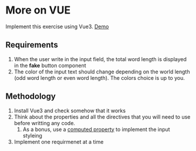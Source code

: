 # More on VUE

Implement this exercise using Vue3.
[Demo](https://omiras.github.io/word-count-tool/)

## Requirements

1. When the user write in the input field, the total word length is displayed in the __fake__ button component
2. The color of the input text should change depending on the world length (odd word length or even word length). The colors choice is up to you.

## Methodology

1. Install Vue3 and check somehow that it works
2. Think about the properties and all the directives that you will need to use before writting any code.
   1. As a bonus, use a [computed property](https://v3.vuejs.org/guide/computed.html#computed-properties-and-watchers) to implement the input styleing
3. Implement one requirmenet at a time
